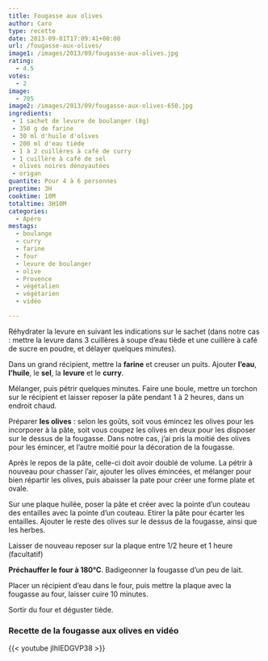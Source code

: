 ```yaml
---
title: Fougasse aux olives
author: Caro
type: recette
date: 2013-09-01T17:09:41+00:00
url: /fougasse-aux-olives/
image1: /images/2013/09/fougasse-aux-olives.jpg
rating:
  - 4.5
votes:
  - 2
image:
  - 705
image2: /images/2013/09/fougasse-aux-olives-650.jpg
ingredients:
 - 1 sachet de levure de boulanger (8g)
 - 350 g de farine
 - 30 ml d'huile d'olives
 - 200 ml d'eau tiède
 - 1 à 2 cuillères à café de curry
 - 1 cuillère à café de sel
 - olives noires dénoyautées
 - origan
quantite: Pour 4 à 6 personnes
preptime: 3H
cooktime: 10M
totaltime: 3H10M
categories:
  - Apéro
mestags:
  - boulange
  - curry
  - farine
  - four
  - levure de boulanger
  - olive
  - Provence
  - végétalien
  - végétarien
  - vidéo

---
```

Réhydrater la levure en suivant les indications sur le sachet (dans notre cas : mettre la levure dans 3 cuillères à soupe d&rsquo;eau tiède et une cuillère à café de sucre en poudre, et délayer quelques minutes).

Dans un grand récipient, mettre la **farine** et creuser un puits. Ajouter **l&rsquo;eau**, **l&rsquo;huile**, le **sel**, la **levure** et le **curry**.

Mélanger, puis pétrir quelques minutes. Faire une boule, mettre un torchon sur le récipient et laisser reposer la pâte pendant 1 à 2 heures, dans un endroit chaud.

Préparer **les olives** : selon les goûts, soit vous émincez les olives pour les incorporer à la pâte, soit vous coupez les olives en deux pour les disposer sur le dessus de la fougasse. Dans notre cas, j&rsquo;ai pris la moitié des olives pour les émincer, et l&rsquo;autre moitié pour la décoration de la fougasse.

Après le repos de la pâte, celle-ci doit avoir doublé de volume. La pétrir à nouveau pour chasser l&rsquo;air, ajouter les olives émincées, et mélanger pour bien répartir les olives, puis abaisser la pate pour créer une forme plate et ovale.

Sur une plaque huilée, poser la pâte et créer avec la pointe d&rsquo;un couteau des entailles avec la pointe d&rsquo;un couteau. Etirer la pâte pour écarter les entailles. Ajouter le reste des olives sur le dessus de la fougasse, ainsi que les herbes.

Laisser de nouveau reposer sur la plaque entre 1/2 heure et 1 heure (facultatif)

**Préchauffer le four à 180°C**. Badigeonner la fougasse d&rsquo;un peu de lait.

Placer un récipient d&rsquo;eau dans le four, puis mettre la plaque avec la fougasse au four, laisser cuire 10 minutes.

Sortir du four et déguster tiède.

### Recette de la fougasse aux olives en vidéo

{{< youtube jIhIEDGVP38 >}}
